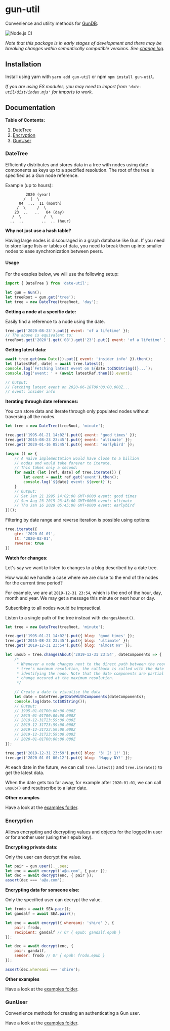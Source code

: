 # gun-util

Convenience and utility methods for [GunDB](https://github.com/amark/gun).

![Node.js CI](https://github.com/diatche/gun-util/workflows/Node.js%20CI/badge.svg)

*Note that this package is in early stages of development and there may be breaking changes within semantically compatible versions. See [change log](CHANGELOG.md).*

## Installation

Install using yarn with `yarn add gun-util` or npm `npm install gun-util`.

*If you are using ES modules, you may need to import from `'date-util/dist/index.mjs'` for imports to work.*

## Documentation

**Table of Contents:**

1. [DateTree](#DateTree)
2. [Encryption](#Encryption)
3. [GunUser](#GunUser)

### DateTree

Efficiently distributes and stores data in a tree with nodes using date components as keys up
to a specified resolution. The root of the tree is specified as a Gun node reference.

Example (up to hours): 

```
         2020 (year)
        /  |  \
      04  ...  11 (month)
     /  \     /  \
    23  ..   ..   04 (day)
   /  \          /  \
  ..  ..        ..  .. (hour)
```

**Why not just use a hash table?**

Having large nodes is discouraged in a graph database like Gun. If you need to store large lists or tables of data, you need to break them up into smaller nodes to ease synchronization between peers.

#### Usage

For the exaples below, we will use the following setup:

```javascript
import { DateTree } from 'date-util';

let gun = Gun();
let treeRoot = gun.get('tree');
let tree = new DateTree(treeRoot, 'day');
```

**Getting a node at a specific date:**

Easily find a reference to a node using the date.

```javascript
tree.get('2020-08-23').put({ event: 'of a lifetime' });
// The above is equivalent to:
treeRoot.get('2020').get('08').get('23').put({ event: 'of a lifetime' });
```

**Getting latest data:**

```javascript
await tree.get(new Date()).put({ event: 'insider info' }).then();
let [latestRef, date] = await tree.latest();
console.log(`Fetching latest event on ${date.toISOString()}...`);
console.log('event: ' + (await latestRef.then()).event);

// Output:
// Fetching latest event on 2020-06-18T00:00:00.000Z...
// event: insider info
```

**Iterating through date references:**

You can store data and iterate through only populated nodes without
traversing all the nodes.

```javascript
let tree = new DateTree(treeRoot, 'minute');

tree.get('1995-01-21 14:02').put({ event: 'good times' });
tree.get('2015-08-23 23:45').put({ event: 'ultimate' });
tree.get('2020-01-16 05:45').put({ event: 'earlybird' });

(async () => {
    // A naive implementation would have close to a billion
    // nodes and would take forever to iterate.
    // This takes only a second:
    for await (let [ref, date] of tree.iterate()) {
        let event = await ref.get('event').then();
        console.log(`${date} event: ${event}`);
    }
    // Output:
    // Sat Jan 21 1995 14:02:00 GMT+0000 event: good times
    // Sun Aug 23 2015 23:45:00 GMT+0000 event: ultimate
    // Thu Jan 16 2020 05:45:00 GMT+0000 event: earlybird
})();
```

Filtering by date range and reverse iteration is possible using options:

```javascript
tree.iterate({
    gte: '2020-01-01',
    lt: '2020-02-01',
    reverse: true
})
```

**Watch for changes:**

Let's say we want to listen to changes to a blog described
by a date tree.

How would we handle a case where we are close to the end
of the nodes for the current time period?

For example, we are at `2019-12-31 23:54`, which is the end
of the hour, day, month and year. We may get a message this
minute or next hour or day.

Subscribing to all nodes would be impractical.

Listen to a single path of the tree instead with `changesAbout()`.

```javascript
let tree = new DateTree(treeRoot, 'minute');

tree.get('1995-01-21 14:02').put({ blog: 'good times' });
tree.get('2015-08-23 23:45').put({ blog: 'ultimate' });
tree.get('2019-12-31 23:54').put({ blog: 'almost NY' });

let unsub = tree.changesAbout('2019-12-31 23:54', dateComponents => {
    /*
     * Whenever a node changes next to the direct path between the root and the
     * tree's maximum resolution, the callback is called with the date components
     * identifying the node. Note that the date components are partial unless the
     * change occured at the maximum resolution.
     */

    // Create a date to visualise the data
    let date = DateTree.getDateWithComponents(dateComponents);
    console.log(date.toISOString());
    // Output:
    // 1995-01-01T00:00:00.000Z
    // 2015-01-01T00:00:00.000Z
    // 2019-12-31T23:59:00.000Z
    // 2019-12-31T23:59:00.000Z
    // 2019-12-31T23:59:00.000Z
    // 2019-12-31T23:59:00.000Z
    // 2020-01-01T00:00:00.000Z
});

tree.get('2019-12-31 23:59').put({ blog: '3! 2! 1!' });
tree.get('2020-01-01 00:12').put({ blog: 'Happy NY!' });
```

At each date in the future, we can call `tree.latest()`
and `tree.iterate()` to get the latest data.

When the date gets too far away, for example after `2020-01-01`,
we can call `unsub()` and resubscribe to a later date.

**Other examples**

Have a look at the [examples folder](examples/).

### Encryption

Allows encrypting and decrypting values and objects for the logged in user
or for another user (using their epub key).

**Encrypting private data:**

Only the user can decrypt the value.

```javascript
let pair = gun.user()._.sea;
let enc = await encrypt('a@a.com', { pair });
let dec = await decrypt(enc, { pair });
assert(dec === 'a@a.com');
```

**Encrypting data for someone else:**

Only the specified user can decrypt the value.

```javascript
let frodo = await SEA.pair();
let gandalf = await SEA.pair();

let enc = await encrypt({ whereami: 'shire' }, {
    pair: frodo,
    recipient: gandalf // Or { epub: gandalf.epub }
});

let dec = await decrypt(enc, {
    pair: gandalf,
    sender: frodo // Or { epub: frodo.epub }
});

assert(dec.whereami === 'shire');
```

**Other examples**

Have a look at the [examples folder](examples/).

### GunUser

Convenience methods for creating an authenticating a Gun user.

Have a look at the [examples folder](examples/).
